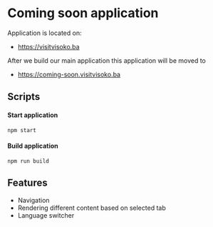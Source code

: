 # Coming soon application

Application is located on:
- https://visitvisoko.ba

After we build our main application this application will be moved to 
- https://coming-soon.visitvisoko.ba

## Scripts

#### Start application

```shell
npm start
```

#### Build application

```shell
npm run build
```

## Features

- Navigation
- Rendering different content based on selected tab
- Language switcher